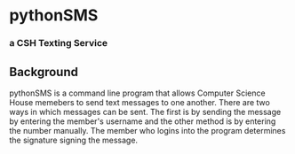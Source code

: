 #	pythonSMS

### a CSH Texting Service

## Background
pythonSMS is a command line program that allows Computer Science House memebers to send text messages to one another. There are two ways in which messages can be sent. The first is by sending the message by entering the member's username and the other method is by entering the number manually. The member who logins into the program determines the signature signing the message.
